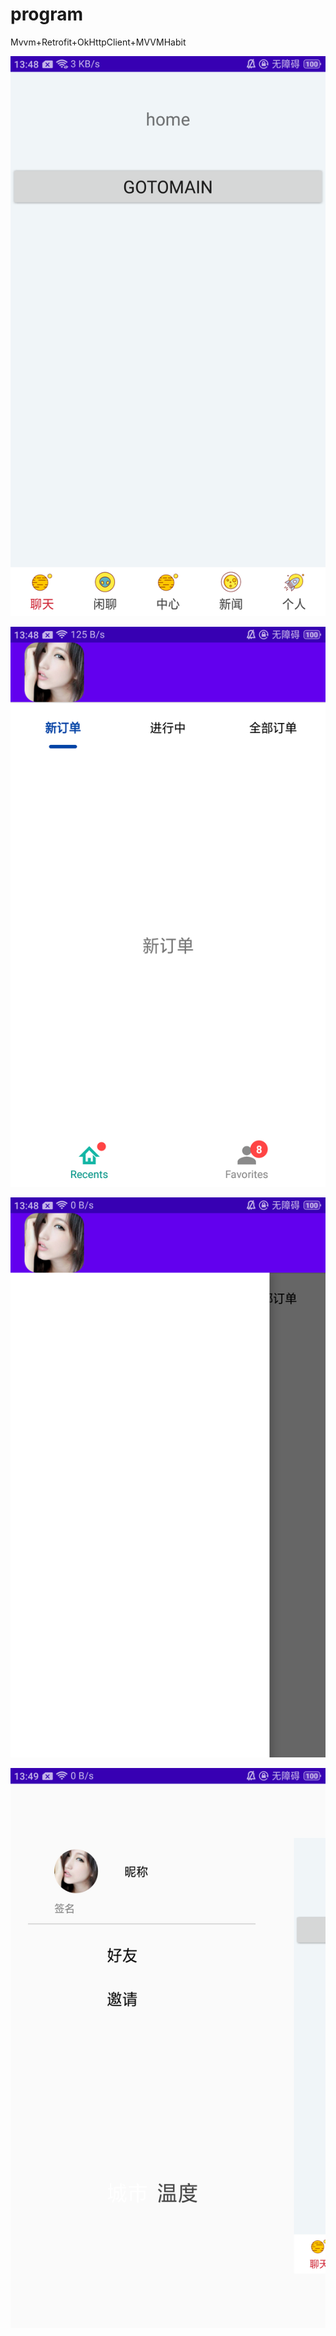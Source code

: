 # program
Mvvm+Retrofit+OkHttpClient+MVVMHabit



![](./img/1.png)

![](./img/2.png)

![](./img/3.png)

![](./img/4.png)


